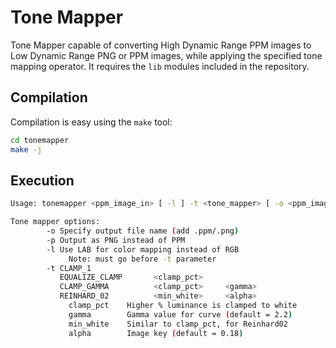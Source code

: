 # Tone Mapper

Tone Mapper capable of converting High Dynamic Range PPM images to Low Dynamic Range PNG or PPM images, while applying the specified tone mapping operator. It requires the `lib` modules included in the repository.

## Compilation

Compilation is easy using the `make` tool:

```bash
cd tonemapper
make -j
```

## Execution

```bash
Usage: tonemapper <ppm_image_in> [ -l ] -t <tone_mapper> [ -o <ppm_image_out> ] [ -p ]

Tone mapper options:
        -o Specify output file name (add .ppm/.png)
        -p Output as PNG instead of PPM
        -l Use LAB for color mapping instead of RGB
             Note: must go before -t parameter
        -t CLAMP_1
           EQUALIZE_CLAMP       <clamp_pct>
           CLAMP_GAMMA          <clamp_pct>     <gamma>
           REINHARD_02          <min_white>     <alpha>
             clamp_pct    Higher % luminance is clamped to white
             gamma        Gamma value for curve (default = 2.2)
             min_white    Similar to clamp_pct, for Reinhard02
             alpha        Image key (default = 0.18)
```